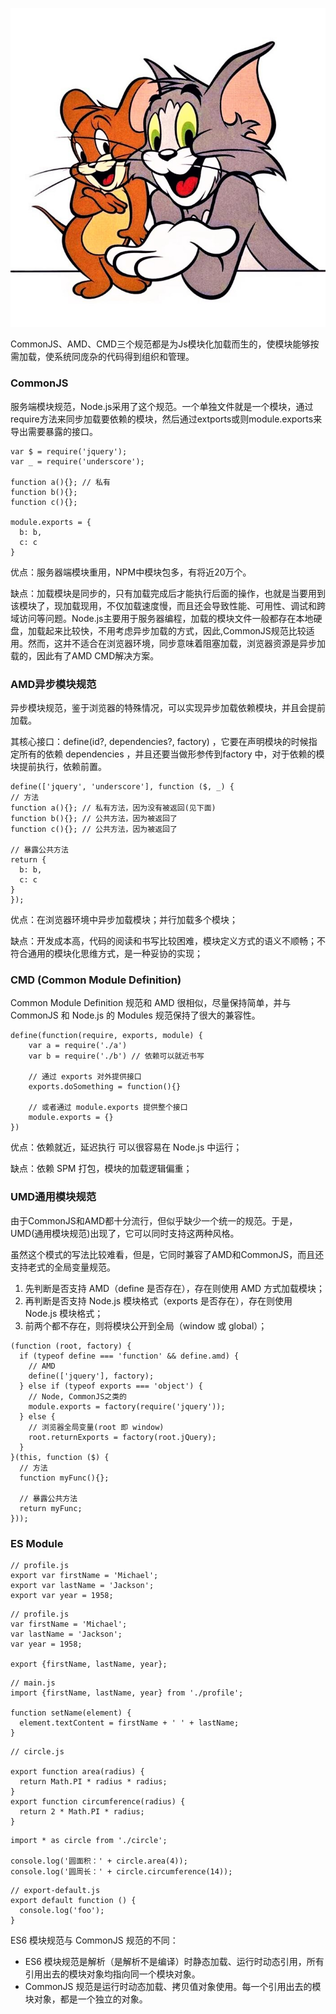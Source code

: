 ![图片](images/001.jpg)

CommonJS、AMD、CMD三个规范都是为Js模块化加载而生的，使模块能够按需加载，使系统同庞杂的代码得到组织和管理。

### CommonJS

服务端模块规范，Node.js采用了这个规范。一个单独文件就是一个模块，通过require方法来同步加载要依赖的模块，然后通过extports或则module.exports来导出需要暴露的接口。

```
var $ = require('jquery');
var _ = require('underscore');
 
function a(){}; // 私有
function b(){};
function c(){};
 
module.exports = {
  b: b,
  c: c
}
```

优点：服务器端模块重用，NPM中模块包多，有将近20万个。

缺点：加载模块是同步的，只有加载完成后才能执行后面的操作，也就是当要用到该模块了，现加载现用，不仅加载速度慢，而且还会导致性能、可用性、调试和跨域访问等问题。Node.js主要用于服务器编程，加载的模块文件一般都存在本地硬盘，加载起来比较快，不用考虑异步加载的方式，因此,CommonJS规范比较适用。然而，这并不适合在浏览器环境，同步意味着阻塞加载，浏览器资源是异步加载的，因此有了AMD CMD解决方案。

### AMD异步模块规范

异步模块规范，鉴于浏览器的特殊情况，可以实现异步加载依赖模块，并且会提前加载。

其核心接口：define(id?, dependencies?, factory) ，它要在声明模块的时候指定所有的依赖 dependencies ，并且还要当做形参传到factory 中，对于依赖的模块提前执行，依赖前置。

```
define(['jquery', 'underscore'], function ($, _) {
// 方法
function a(){}; // 私有方法，因为没有被返回(见下面)
function b(){}; // 公共方法，因为被返回了
function c(){}; // 公共方法，因为被返回了

// 暴露公共方法
return {
  b: b,
  c: c
}
});
```

优点：在浏览器环境中异步加载模块；并行加载多个模块；

缺点：开发成本高，代码的阅读和书写比较困难，模块定义方式的语义不顺畅；不符合通用的模块化思维方式，是一种妥协的实现；

### CMD (Common Module Definition)

Common Module Definition 规范和 AMD 很相似，尽量保持简单，并与 CommonJS 和 Node.js 的 Modules 规范保持了很大的兼容性。

```
define(function(require, exports, module) {
    var a = require('./a')
    var b = require('./b') // 依赖可以就近书写
 
    // 通过 exports 对外提供接口
    exports.doSomething = function(){}
 
    // 或者通过 module.exports 提供整个接口
    module.exports = {}
})
```

优点：依赖就近，延迟执行 可以很容易在 Node.js 中运行；

缺点：依赖 SPM 打包，模块的加载逻辑偏重；

### UMD通用模块规范

由于CommonJS和AMD都十分流行，但似乎缺少一个统一的规范。于是，UMD(通用模块规范)出现了，它可以同时支持这两种风格。

虽然这个模式的写法比较难看，但是，它同时兼容了AMD和CommonJS，而且还支持老式的全局变量规范。

1. 先判断是否支持 AMD（define 是否存在），存在则使用 AMD 方式加载模块；
2. 再判断是否支持 Node.js 模块格式（exports 是否存在），存在则使用 Node.js 模块格式；
3. 前两个都不存在，则将模块公开到全局（window 或 global）；

```
(function (root, factory) {
  if (typeof define === 'function' && define.amd) {
    // AMD
    define(['jquery'], factory);
  } else if (typeof exports === 'object') {
    // Node, CommonJS之类的
    module.exports = factory(require('jquery'));
  } else {
    // 浏览器全局变量(root 即 window)
    root.returnExports = factory(root.jQuery);
  }
}(this, function ($) {
  // 方法
  function myFunc(){};
 
  // 暴露公共方法
  return myFunc;
}));
```

### ES Module

```
// profile.js
export var firstName = 'Michael';
export var lastName = 'Jackson';
export var year = 1958;
```

```
// profile.js
var firstName = 'Michael';
var lastName = 'Jackson';
var year = 1958;
 
export {firstName, lastName, year};
```

```
// main.js
import {firstName, lastName, year} from './profile';
 
function setName(element) {
  element.textContent = firstName + ' ' + lastName;
}
```

```
// circle.js
 
export function area(radius) {
  return Math.PI * radius * radius;
}
export function circumference(radius) {
  return 2 * Math.PI * radius;
}
```

```
import * as circle from './circle';
 
console.log('圆面积：' + circle.area(4));
console.log('圆周长：' + circle.circumference(14));
```

```
// export-default.js
export default function () {
  console.log('foo');
}
```

ES6 模块规范与 CommonJS 规范的不同：

- ES6 模块规范是解析（是解析不是编译）时静态加载、运行时动态引用，所有引用出去的模块对象均指向同一个模块对象。
- CommonJS 规范是运行时动态加载、拷贝值对象使用。每一个引用出去的模块对象，都是一个独立的对象。
